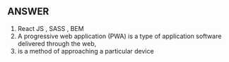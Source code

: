 ## ANSWER
1. React JS , SASS , BEM
2. A progressive web application (PWA) is a type of application software delivered through the web,
3. is a method of approaching a particular device
